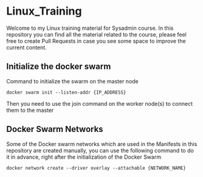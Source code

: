 # Linux_Training
Welcome to my Linux training material for Sysadmin course. 
In this repository you can find all the material related to the course, please feel free to create Pull Requests in case you see some space to improve the current content. 

## Initialize the docker swarm 

Command to initialize the swarm on the master node
```
docker swarm init --listen-addr {IP_ADDRESS}
```
Then you need to use the join command on the worker node(s) to connect them to the master


## Docker Swarm Networks
Some of the Docker swarm networks which are used in the Manifests in this repository are created manually, you can use the following command to do it in advance, right after the initialization of the Docker Swarm 
```
docker network create --driver overlay --attachable {NETWORK_NAME}
```
